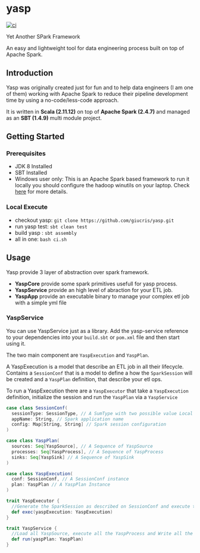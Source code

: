 # yasp

[![ci](https://github.com/giucris/yasp/actions/workflows/ci.yml/badge.svg?branch=develop)](https://github.com/giucris/yasp/actions/workflows/ci.yml)

Yet Another SPark Framework

An easy and lightweight tool for data engineering process built on top of Apache Spark.

## Introduction

Yasp was originally created just for fun and to help data engineers (I am one of them) working with Apache Spark to
reduce their pipeline development time by using a no-code/less-code approach.

It is written in **Scala (2.11.12)** on top of **Apache Spark (2.4.7)** and managed as an **SBT (1.4.9)** multi module
project.

## Getting Started

### Prerequisites

* JDK 8 Installed
* SBT Installed
* Windows user only: This is an Apache Spark based framework to run it locally you should configure the hadoop winutils
  on your laptop. Check [here](https://github.com/steveloughran/winutils) for more details.

### Local Execute

* checkout yasp: `git clone https://github.com/giucris/yasp.git`
* run yasp test: `sbt clean test`
* build yasp : `sbt assembly`
* all in one: `bash ci.sh`

## Usage

Yasp provide 3 layer of abstraction over spark framework.

* **YaspCore** provide some spark primitives usefull for yasp process.
* **YaspService** provide an high level of abraction for your ETL job.
* **YaspApp** provide an executable binary to manage your complex etl job with a simple yml file

### YaspService

You can use YaspService just as a library. Add the yasp-service reference to your dependencies into your `build.sbt`
or `pom.xml` file and then start using it.

The two main component are `YaspExecution` and `YaspPlan`.

A YaspExecution is a model that describe an ETL job in all their lifecycle. Contains a `SessionConf` that is a model to
define a how the `SparkSession` will be created and a `YaspPlan` definition, that describe your etl ops.

To run a YaspExecution there are a `YaspExecutor` that take a `YaspExecution` definition, initialize the session and run
the `YaspPlan` via a `YaspService`

```scala
case class SessionConf(
  sessionType: SessionType, // A SumType with two possible value Local (for local session) Distributed (for cluster session)
  appName: String, // Spark application name
  config: Map[String, String] // Spark session configuration
)

case class YaspPlan(
  sources: Seq[YaspSource], // A Sequence of YaspSource
  processes: Seq[YaspProcess], // A Sequence of YaspProcess
  sinks: Seq[YaspSink] // A Sequence of YaspSink
)

case class YaspExecution(
  conf: SessionConf, // A SessionConf instance
  plan: YaspPlan // A YaspPlan Instance
)

trait YaspExecutor {
  //Generate the SparkSession as described on SessionConf and execute the YaspPlan using a YaspService
  def exec(yaspExecution: YaspExecution)
}

trait YaspService {
  //Load all YaspSource, execute all the YaspProcess and Write all the YaspSink
  def run(yaspPlan: YaspPlan)
}
```
